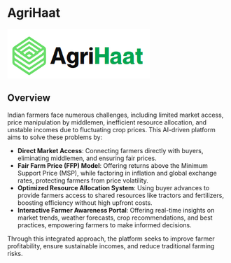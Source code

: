 # AgriHaat
![AgriHaat](assets/Logo.png)
## Overview

Indian farmers face numerous challenges, including limited market access, price manipulation by middlemen, inefficient resource allocation, and unstable incomes due to fluctuating crop prices. This AI-driven platform aims to solve these problems by:

- **Direct Market Access**: Connecting farmers directly with buyers, eliminating middlemen, and ensuring fair prices.
- **Fair Farm Price (FFP) Model**: Offering returns above the Minimum Support Price (MSP), while factoring in inflation and global exchange rates, protecting farmers from price volatility.
- **Optimized Resource Allocation System**: Using buyer advances to provide farmers access to shared resources like tractors and fertilizers, boosting efficiency without high upfront costs.
- **Interactive Farmer Awareness Portal**: Offering real-time insights on market trends, weather forecasts, crop recommendations, and best practices, empowering farmers to make informed decisions.

Through this integrated approach, the platform seeks to improve farmer profitability, ensure sustainable incomes, and reduce traditional farming risks.


